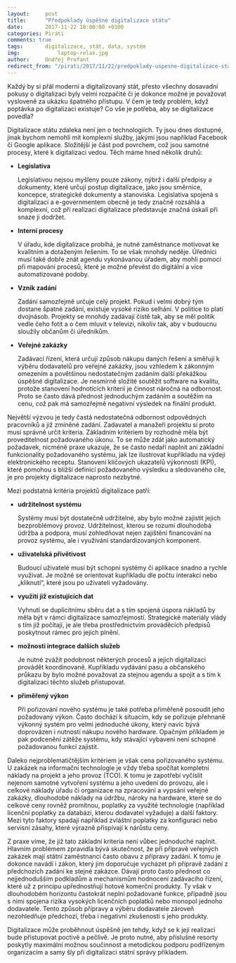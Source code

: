 ```yaml
---
layout: 	post
title:  	"Předpoklady úspěšné digitalizace státu"
date:   	2017-11-22 18:00:00 +0100
categories: Piráti
comments: true
tags: 		digitalizace, stát, data, systém
img: 			laptop-relax.jpg
author: 	Ondřej Profant
redirect_from: "/pirati/2017/11/22/predpoklady-uspesne-digitalizace-statu.html"
---
```

Každý by si přál moderní a digitalizovaný stát, přesto všechny dosavadní pokusy o digitalizaci byly velmi rozpačité či je dokonce možné je považovat vysloveně za ukázku špatného přístupu. V čem je tedy problém, když poptávka po digitalizaci existuje? Co vše je potřeba, aby se digitalizace povedla?
<!--more-->
Digitalizace státu zdaleka není jen o technologiích. Ty jsou dnes dostupné, jinak bychom nemohli mít komplexní služby, jakými jsou například Facebook či Google aplikace. Složitější je část pod povrchem, což jsou samotné procesy, které k digitalizaci vedou. Těch máme hned několik druhů:
- **Legislativa**

	Legislativou nejsou myšleny pouze zákony, nýbrž i další předpisy a dokumenty, které určují postup digitalizace, jako jsou směrnice, koncepce, strategické dokumenty a stanoviska. Legislativa spojená s digitalizací a e-governmentem obecně je tedy značně rozsáhlá a komplexní, což při realizaci digitalizace představuje značná úskalí při snaze ji dodržet.
- **Interní procesy**

	V úřadu, kde digitalizace probíhá, je nutné zaměstnance motivovat ke kvalitním a dotaženým řešením. To se však mnohdy neděje. Úředníci musí také dobře znát agendu vykonávanou úřadem, aby mohli pomoci při mapování procesů, které je možné převést do digitální a více automatizované podoby.
- **Vznik zadání**

	Zadání samozřejmě určuje celý projekt. Pokud i velmi dobrý tým dostane špatné zadání, existuje vysoké riziko selhání. V politice to platí dvojnásob. Projekty se mnohdy zadávají čistě tak, aby se měl politik vedle čeho fotit a o čem mluvit v televizi, nikoliv tak, aby v budoucnu sloužily občanům či úředníkům.
- **Veřejné zakázky**

	Zadávací řízení, která určují způsob nákupu daných řešení a směřují k výběru dodavatelů pro veřejné zakázky, jsou vzhledem k zákonným omezením a povětšinou nedostatečným zadáním další překážkou úspěšné digitalizace. Je nesmírně složité soutěžit software na kvalitu, protože stanovení hodnotících kriterií je činnost náročná na odbornost. Proto se často dává přednost jednoduchým zadáním a soutěžím na cenu, což pak má samozřejmě negativní výsledek na finální produkt.

Největší výzvou je tedy častá nedostatečná odbornost odpovědných pracovníků a již zmíněné zadání. Zadavatel a manažeři projektu si proto musí správně určit kriteria. Základním kritériem by rozhodně měla být proveditelnost požadovaného úkonu. To se může zdát jako automatický požadavek, nicméně praxe ukazuje, že se často nedaří naplnit ani základní funkcionality požadovaného systému, jak lze ilustrovat kupříkladu na výdeji elektronického receptu. Stanovení klíčových ukazatelů výkonnosti (KPI), které pomohou s bližší definicí požadovaného výsledku a sledovaného cíle, je pro projekty digitalizace naprosto nezbytné.

Mezi podstatná kritéria projektů digitalizace patří:

- **udržitelnost systému**

	Systémy musí být dostatečně udržitelné, aby bylo možné zajistit jejich bezproblémový provoz. Udržitelnost, kterou se rozumí dlouhodobá údržba a podpora, musí zohledňovat nejen zajištění financování na provoz systému, ale i využívání standardizovaných komponent.
- **uživatelská přívětivost**

	Budoucí uživatelé musí být schopni systémy či aplikace snadno a rychle využívat. Je možné se orientovat kupříkladu dle počtu interakcí nebo „kliknutí“, které jsou po uživateli vyžadovány.
- **využití již existujících dat**

	Vyhnutí se duplicitnímu sběru dat a s tím spojená úspora nákladů by měla být v rámci digitalizace samozřejmostí. Strategické materiály vlády s tím již počítají, je ale třeba prostřednictvím prováděcích předpisů poskytnout rámec pro jejich plnění.
- **možnosti integrace dalších služeb**

	Je nutné zvážit podobnost některých procesů a jejich digitalizaci provádět koordinovaně. Kupříkladu vydávání pasu a občanského průkazu by bylo možné považovat za stejnou agendu a spojit a s tím k digitalizaci těchto služeb přistupovat.
- **přiměřený výkon**

	Při pořizování nového systému je také potřeba přiměřeně posoudit jeho požadovaný výkon. Často dochází k situacím, kdy se pořizuje přehnaně výkonný systém pro velmi jednoduché úkony, který navíc bývá doprovázen i nutností nákupu nového hardware. Opačným příkladem je pak podcenění zátěže systému, kdy stávající vybavení není schopné požadovanou funkcí zajistit.

Daleko nejproblematičtějším kritériem je však cena pořizovaného systému. U zakázek na informační technologie je vždy třeba spočítat kompletní náklady na projekt a jeho provoz (TCO). K tomu je zapotřebí vyčíslit nejenom samotné vytvoření systému a jeho uvedení do provozu, ale i celkové náklady úřadu či organizace na zpracování a vypsání veřejné zakázky, dlouhodobé náklady na údržbu, nároky na hardware, které se do celkové ceny rovněž promítnou, poplatky za využité technologie (například licenční poplatky za databázi, kterou dodavatel vyžaduje) a další faktory. Mezi tyto faktory spadají například zvláštní poplatky za konfiguraci nebo servisní zásahy, které výrazně přispívají k nárůstu ceny.

Z praxe víme, že již tato základní kriteria není vůbec jednoduché naplnit. Hlavním problémem zpravidla bývá skutečnost, že při přípravě veřejných zakázek mají státní zaměstnanci často obavu z přípravy zadání. K tomu je dokonce navádí i zákon, který jim doporučuje vycházet při přípravě zadání z předchozích zadání ke stejné zakázce. Dávají proto často přednost co nejjednodušším podkladům a mechanismům hodnocení zadávacího řízení, které už z principu upřednostňují hotové komerční produkty. Ty však v dlouhodobém horizontu častokrát neplní požadované funkce, případně jsou s nimi spojena rizika vysokých licenčních poplatků nebo monopol jednoho dodavatele. Tento způsob přípravy a výběru dodavatele zároveň nezohledňuje předchozí, třeba i negativní zkušenosti s jeho produkty.

Digitalizace může proběhnout úspěšně jen tehdy, když se k její realizaci bude přistupovat poctivě a pečlivě. Je proto nutné, aby příslušné resorty poskytly maximální možnou součinnost a metodickou podporu podřízeným organizacím a samy šly při digitalizaci státní správy příkladem.
